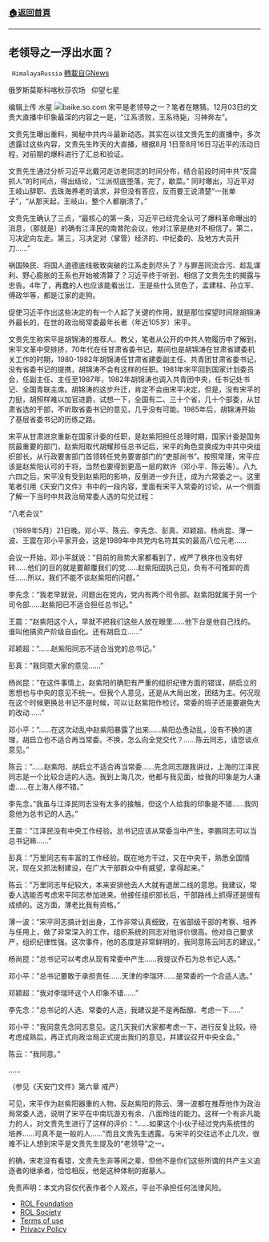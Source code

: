 ###  [:house:返回首頁](https://github.com/ourhimalayas/txt)
---


## 老领导之一浮出水面？
` HimalayaRussia` [轉載自GNews](https://gnews.org/zh-hans/1721139/)

俄罗斯莫斯科喀秋莎农场   仰望七星

编辑上传  水星
![](https://assets.gnews.org/wp-content/uploads/2021/12/S.jpg)baike.so.com
宋平是老领导之一？笔者在瞎猜。12月03日的文贵大直播中印象最深的内容之一是，“江系溃败，王系待毙，习神奔左”。

文贵先生曝出重料，揭秘中共内斗最新动态。其实在以往文贵先生的直播中，多次透露过这些内容，文贵先生昨天的大直播，根据8月 1日至8月16日习近平的活动日程，对前期的爆料进行了汇总和验证。

文贵先生通过分析习近平北戴河走访老同志的时间分布，结合前段时间中共“反腐抓人”的时间点，得出结论，“江派彻底堕落，完了，歇菜。” 同时曝出，习近平对王岐山辞职、去珠海养老的请求，非但没有答应，反而要王说清楚“一张单子”，“从那天起，王岐山，整个人都崩溃了。”

文贵先生确认了三点，“最核心的第一条，习近平已经完全认可了爆料革命曝出的消息，（那就是）的确有江泽民的南普陀会议，他对江家是绝对不相信了。第二，习决定向左走。第三，习决定对（掌管）经济的、中纪委的、及地方大员开刀……”

祸国殃民、将国人道德底线极致突破的江系走到尽头了？与罪恶同流合污、趁乱谋利、野心膨胀的王系也开始被清算了？习近平终于听到、相信了文贵先生的揭露与忠告。4年了，再蠢的人也应该能看出江、王是些什么货色了，孟建柱、孙立军、傅政华等，都是江家的走狗。

促使习近平作出这些决定的有一个人起了关键的作用，就是那位探望时间除胡锦涛外最长的，在世的政治局常委最年长者（年近105岁）宋平。

文贵先生称宋平是胡锦涛的推荐人、教父，笔者从公开的中共人物履历中了解到，宋平文革中受排挤，70年代在任甘肃省委书记，期间也是胡锦涛在甘肃省建委机关工作的时期，1980-1982年胡锦涛任甘肃省建委副主任、共青团甘肃省委书记，没有省委书记的提携，胡锦涛不会有这样的任职。1981年宋平回到国家计划委员会，任副主任、主任至1987年，1982年胡锦涛也调入共青团中央，任书记处书记、全国青联主席。胡锦涛的这步升迁，肯定不会由宋平决定，但是，没有宋平的力挺，胡照样难以加官进爵，试想一下，全国有二、三十个省，几十个部委，从甘肃省选的干部，不听取省委书记的意见，几乎没有可能。1985年后，胡锦涛开始了基层省委书记的历练之路。

宋平从甘肃进京重新在国家计委的任职，是赵紫阳担任总理时期，国家计委是国务院最重要的部门，赵紫阳取代胡耀邦任总书记后，宋平的角色变换成为中共中央组织部长，从行政要害部门首领转任党务要害部门的“吏部尚书”。按照常理，宋平应该是赵紫阳认可的干将，当然也要得到更高一层的默许（邓小平、陈云等）。八九六四之后，宋平没有受到赵紫阳的影响，反倒进一步升迁，成为六常委之一。这里笔者引用《天安门文件》书中的一段内容，里面有宋平入常委的讨论，从一个侧面了解一下当时中共政治局常委人选的勾兑过程：

“八老会议”

（1989年5月）21日晚，邓小平、陈云、李先念、彭真、邓颖超、杨尚昆、薄一波、王震在邓小平家开会，这是1989年中共党内名符其实的最高八位元老……

会议一开始，邓小平就说：”目前的局势大家都看到了，戒严了秩序也没有好转……他们的目的就是要颠覆我们的党……赵紫阳固执己见，负有不可推卸的责任……所以，我们不能不谈赵紫阳的问题。”

李先念：”我老早就说，问题出在党内，党内有两个司令部。赵紫阳就属于另一个司令部……赵紫阳已不适合担任总书记。”

王震：”赵紫阳这个人，早就不把我们这些人放在眼里……他下台是他自己找的。谁叫他搞资产阶级自由化。还有胡启立……”

邓颖超：”……赵紫阳同志不适合当党的总书记。”

彭真：”我同意大家的意见……”

杨尚昆：”在这件事情上，赵紫阳的确犯有严重的组织纪律方面的错误，胡启立的思想也与中央的意见不统一。但我个人意见，还是从大局出发，团结为主。何况现在这个时候更换总书记不是时候，可以让赵紫阳作检讨。常委的班子还是要避免大的改动……”

邓小平：”……在这次动乱中赵紫阳暴露了出来……紫阳怂恿动乱，没有不换的道理，胡启立也不适合再当常委。不换，怎么向全党交代？……陈云同志，请您谈点意见。”

陈云：”……赵紫阳、胡启立不适合再当常委……先念同志跟我讲过，上海的江泽民同志是一个比较合适的人选。我到上海几次，他都与我见面，给我的印象是为人谦虚……在上海人缘不错。”

李先念，”我虽与江泽民同志没有太多的接触，但这个人给我的印象是不错……我同意他为总书记的人选。”

王震：”江泽民没有中央工作经验。总书记应该从常委当中产生。李鹏同志可以当总书记嘛……”

彭真：”万里同志有丰富的工作经验。既在地方干过，又在中央干，熟悉全国情况，现在又抓法制建设，在广大干部群众中有威望，拿得起来。”

陈云：”万里同志年纪较大，本来安排他去人大就有退居二线的意思。我建议，常委人选能否考虑宋平同志参加进来。他接任组织部长后，干部路线上抓得还是很有成绩的。这方面，薄老比我有资格。”

薄一波：”宋平同志搞计划出身，工作非常认真细致，在省部级干部的考察、培养与任用上，做了非常深入的工作，组织系统的同志对他评价很高。他对自己要求严，组织纪律性强。这次事件，他的态度是非常鲜明的，我同意陈云同志的建议。”

杨尚昆：”总书记可以考虑从现有常委中产生……我提议乔石为总书记人选。”

邓小平：”总书记要敢于承担责任……天津的李瑞环……是常委的一个合适人选。”

邓颖超：”我对李瑞环这个人印象不错……”

李先念：”总书记的人选、常委的人选，我建议是不是再酝酿、考虑一下……”

邓小平：”我同意先念同志意见。这几天我们大家都考虑一下，进行反复比较。待考虑成熟后，再正式向政治局正式提出我们的意见，并建议召开中央全会。”

陈云：”我同意。”

……

（参见《天安门文件》第六章 戒严）

可见，宋平作为赵紫阳器重的人物，反赵紫阳的陈云、薄一波都在推荐他作为政治局常委人选，说明了宋平在中南坑游刃有余、八面玲珑的能力。这样一个有非凡能力的人，对文贵先生进行了这样的评价：“……如果这个小伙子经过党内系统性的培养……可真不是一般的人……”而且文贵先生透露，与宋平的交往远不止几次，很难不让人想到宋平是文贵先生提及的“老领导”之一。

的确，宋老没有看错，文贵先生非等闲之辈，但他不是你们这些所谓的共产主义追逐者的继承者，恰恰相反，他是这种体制的掘墓人。

 

免责声明：本文内容仅代表作者个人观点，平台不承担任何法律风险。

- [ROL Foundation](https://rolfoundation.org/)
- [ROL Society](https://rolsociety.org/)
- [Terms of use](https://gnews.org/terms-of-use-3/)
- [Privacy Policy](https://gnews.org/privacy-policy/)
